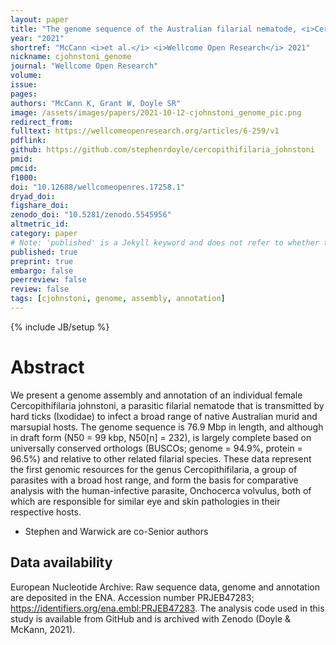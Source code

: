 ```yaml
---
layout: paper
title: "The genome sequence of the Australian filarial nematode, <i>Cercopithifilaria johnstoni</i>"
year: "2021"
shortref: "McCann <i>et al.</i> <i>Wellcome Open Research</i> 2021"
nickname: cjohnstoni_genome
journal: "Wellcome Open Research"
volume: 
issue:
pages: 
authors: "McCann K, Grant W, Doyle SR"
image: /assets/images/papers/2021-10-12-cjohnstoni_genome_pic.png
redirect_from: 
fulltext: https://wellcomeopenresearch.org/articles/6-259/v1 
pdflink: 
github: https://github.com/stephenrdoyle/cercopithifilaria_johnstoni
pmid: 
pmcid: 
f1000: 
doi: "10.12688/wellcomeopenres.17258.1"
dryad_doi:
figshare_doi: 
zenodo_doi: "10.5281/zenodo.5545956"
altmetric_id: 
category: paper
# Note: 'published' is a Jekyll keyword and does not refer to whether the paper is published, but rather to whether this Markdown should be part of the rendered site.
published: true
preprint: true
embargo: false	
peerreview: false
review: false
tags: [cjohnstoni, genome, assembly, annotation]
---
```

{% include JB/setup %}

# Abstract 

We present a genome assembly and annotation of an individual female Cercopithifilaria johnstoni, a parasitic filarial nematode that is transmitted by hard ticks (Ixodidae) to infect a broad range of native Australian murid and marsupial hosts. The genome sequence is 76.9 Mbp in length, and although in draft form (N50 = 99 kbp, N50[n] = 232), is largely complete based on universally conserved orthologs (BUSCOs; genome = 94.9%, protein = 96.5%) and relative to other related filarial species. These data represent the first genomic resources for the genus Cercopithifilaria, a group of parasites with a broad host range, and form the basis for comparative analysis with the human-infective parasite, Onchocerca volvulus, both of which are responsible for similar eye and skin pathologies in their respective hosts.

- Stephen and Warwick are co-Senior authors

## Data availability

European Nucleotide Archive: Raw sequence data, genome and annotation are deposited in the ENA. Accession number PRJEB47283; https://identifiers.org/ena.embl:PRJEB47283. The analysis code used in this study is available from GitHub and is archived with Zenodo (Doyle & McKann, 2021).
